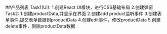 ##产品列表
Task1(UI):
1.创建React UI模块，进行CSS基础布局
2.创建弹窗
Task2:
1.创建productData,并显示在界面
2.创建add product监听事件
3.创建表单事件,提交表单数据到productData
4.创建edit事件，修改productData
5.创建delete事件，删除productData数据